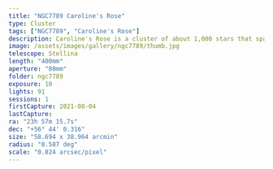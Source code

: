 ```yaml
---
title: "NGC7789 Caroline's Rose"
type: Cluster
tags: ["NGC7789", "Caroline's Rose"]
description: Caroline's Rose is a cluster of about 1,000 stars that spans 50 light years and shares the apparent size of the moon.
image: /assets/images/gallery/ngc7789/thumb.jpg
telescope: Stellina
length: "400mm"
aperture: "80mm"
folder: ngc7789
exposure: 10
lights: 91
sessions: 1
firstCapture: 2021-08-04
lastCapture:
ra: "23h 57m 15.7s"
dec: "+56° 44' 0.316"
size: "58.694 x 38.964 arcmin"
radius: "0.587 deg"
scale: "0.824 arcsec/pixel"
---
```

